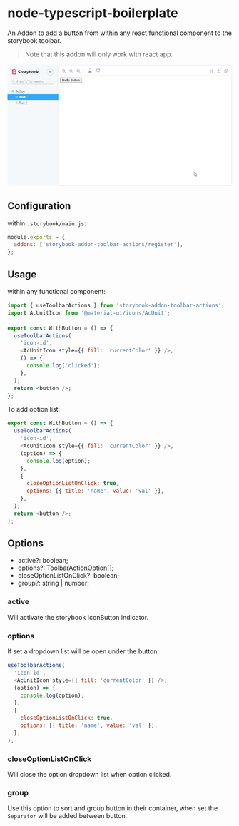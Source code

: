 # node-typescript-boilerplate

An Addon to add a button from within any react functional component to the storybook toolbar.

> Note that this addon will only work with react app.

![addon-screenshot](assets/storybook-addon-toolbar-actions.gif)

## Configuration

within `.storybook/main.js`:

```js
module.exports = {
  addons: ['storybook-addon-toolbar-actions/register'],
};
```

## Usage

within any functional component:

```js
import { useToolbarActions } from 'storybook-addon-toolbar-actions';
import AcUnitIcon from '@material-ui/icons/AcUnit';

export const WithButton = () => {
  useToolbarActions(
    'icon-id',
    <AcUnitIcon style={{ fill: 'currentColor' }} />,
    () => {
      console.log('clicked');
    },
  );
  return <button />;
};
```

To add option list:

```js
export const WithButton = () => {
  useToolbarActions(
    'icon-id',
    <AcUnitIcon style={{ fill: 'currentColor' }} />,
    (option) => {
      console.log(option);
    },
    {
      closeOptionListOnClick: true,
      options: [{ title: 'name', value: 'val' }],
    },
  );
  return <button />;
};
```

## Options

- active?: boolean;
- options?: ToolbarActionOption[];
- closeOptionListOnClick?: boolean;
- group?: string | number;

### active

Will activate the storybook IconButton indicator.

### options

If set a dropdown list will be open under the button:

```js
useToolbarActions(
  'icon-id',
  <AcUnitIcon style={{ fill: 'currentColor' }} />,
  (option) => {
    console.log(option);
  },
  {
    closeOptionListOnClick: true,
    options: [{ title: 'name', value: 'val' }],
  },
);
```

### closeOptionListOnClick

Will close the option dropdown list when option clicked.

### group

Use this option to sort and group button in their container, when set the `Separator` will be added between button.
